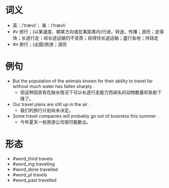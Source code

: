 # 词义
- 英：/ˈtrævl/； 美：/ˈtrævl/
- #v 旅行；(以某速度、朝某方向或在某距离内)行进，转送，传播；游历；走得快；长途行走；经长途运输仍不变质；经得住长途运输；盛行各地；持球走
- #n 旅行；(出国)旅游；游历
# 例句
- But the population of the animals known for their ability to travel far without much water has fallen sharply .
	- 但这种因具有在缺水情况下可以长途行走能力而闻名的动物数量却急剧下降了。
- Our travel plans are still up in the air .
	- 我们的旅行计划尚未决定。
- Some travel companies will probably go out of business this summer .
	- 今年夏天一些旅游公司很可能歇业。
# 形态
- #word_third travels
- #word_ing travelling
- #word_done travelled
- #word_pl travels
- #word_past travelled
